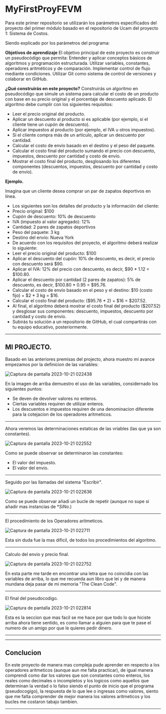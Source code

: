 # MyFirstProyFEVM
Para este primer repositorio se utilizarán los parámetros especificados del proyecto del primer módulo basado en el repositorio de Ucam del proyecto 1: Sistema de Costos.

Siendo explicado por los parámetros del programa:

**Objetivos de aprendizaje**
El objetivo principal de este proyecto es construir un pseudocódigo que permita:
Entender y aplicar conceptos básicos de algoritmos y programación estructurada.
Utilizar variables, constantes, operadores aritméticos y de comparación.
Implementar control de flujo mediante condiciones.
Utilizar Git como sistema de control de versiones y colaborar en GitHub.

**¿Qué construirás en este proyecto?**
Construirás un algoritmo en pseudocódigo que simule un sistema para calcular el costo de un producto con base en su precio original y el porcentaje de descuento aplicado. El algoritmo debe cumplir con los siguientes requisitos:

- Leer el precio original del producto.
- Aplicar un descuento al producto si es aplicable (por ejemplo, si el cliente tiene un cupón de descuento).
- Aplicar impuestos al producto (por ejemplo, el IVA u otros impuestos).
- Si el cliente compra más de un artículo, aplicar un descuento por cantidad.
- Calcular el costo de envío basado en el destino y el peso del paquete.
- Calcular el costo final del producto sumando el precio con descuento, impuestos, descuento por cantidad y costo de envío.
- Mostrar el costo final del producto, desglosando los diferentes componentes (descuentos, impuestos, descuento por cantidad y costo de envío).


**Ejemplo.** 

Imagina que un cliente desea comprar un par de zapatos deportivos en línea.
- Los siguientes son los detalles del producto y la información del cliente:
- Precio original: $100
- Cupón de descuento: 10% de descuento
- IVA (impuesto al valor agregado): 12%
- Cantidad: 2 pares de zapatos deportivos
- Peso del paquete: 3 kg
- Destino del envío: Nueva York
- De acuerdo con los requisitos del proyecto, el algoritmo deberá realizar lo siguiente:
- Leer el precio original del producto: $100
- Aplicar el descuento del cupón: 10% de descuento, es decir, el precio con descuento será $90.
- Aplicar el IVA: 12% del precio con descuento, es decir, $90 * 1.12 = $100.80.
- Aplicar el descuento por cantidad (2 pares de zapatos): 5% de descuento, es decir, $100.80 * 0.95 = $95.76.
- Calcular el costo de envío basado en el peso y el destino: $10 (costo fijo) + $2 * 3 kg = $16.
- Calcular el costo final del producto: ($95.76 * 2) + $16 = $207.52.
- Al final, el algoritmo deberá mostrar el costo final del producto ($207.52) y desglosar sus componentes: descuento, impuestos, descuento por cantidad y costo de envío.
- Subirás tu solución a un repositorio de GitHub, el cual compartirás con tu equipo educativo, posteriormente.

---
## MI PROJECTO.

Basado en las anteriores premisas del projecto, ahora muestro mi avance empezamos por la definicion de las variables:


![Captura de pantalla 2023-10-21 022438](https://github.com/FrankVargaz/MyFirstProyFEVM/assets/146491297/b25762d2-f841-45f5-aedd-812abc533f8a)

En la imagen de arriba demuestro el uso de las variables, considernado los siguientes puntos:
- Se deven de devolver valores no enteros.
- Ciertas variables requiren de utilizar enteros.
- Los descuentos e impuestos requiren de una denominacion diferente para la cotejacion de los operadores aritmeticos.

---
Ahora veremos las determinaciones estaticas de las vriables (las que ya son constantes).

![Captura de pantalla 2023-10-21 022552](https://github.com/FrankVargaz/MyFirstProyFEVM/assets/146491297/50337545-541e-4214-ae79-e42c9f25ed50)



Como se puede observar se determinaron las constantes:
- El valor del impuesto.
- El valor del envio.

---

Seguido por las llamadas del sistema "Escribir".

![Captura de pantalla 2023-10-21 022636](https://github.com/FrankVargaz/MyFirstProyFEVM/assets/146491297/4b0a048e-9f56-4458-ba6d-45e16893ad2a)


Como se puede observar añadi un bucle de repetir (aunque no supe si añadir mas instancias de **SiNo*.)

---
El procedimiento de los Operadores aritmeticos.


![Captura de pantalla 2023-10-21 022711](https://github.com/FrankVargaz/MyFirstProyFEVM/assets/146491297/55d94e5c-e24a-42ff-8101-22f14e063a95)

Esta sin duda fue la mas dificil, de todos los procedimientos del algoritmo.

---

Calculo del envio y precio final.

![Captura de pantalla 2023-10-21 022752](https://github.com/FrankVargaz/MyFirstProyFEVM/assets/146491297/d23e6fc2-d488-4854-991c-58496ee37049)

En esta parte me tarde en encontrar una letra que no coincidia con las variables de arriba, lo que me recuerda aun libro que lei y de manera mundana deja pasar de mi memoria "The Clean Code".

---

El final del pseudocodigo.

![Captura de pantalla 2023-10-21 022814](https://github.com/FrankVargaz/MyFirstProyFEVM/assets/146491297/a89e1c03-5135-4903-bb19-4622adde9914)

Esta es la seccion que mas facil se me hace por que todo lo que hiciste arriba ahora tiene sentido, es como llamar a alguien para que te pase el numero de un amigo por que le quieres pedir dinero.

---






---

## Conclucion


En este proyecto de manera mas compleja pude aprender en respecto a los operadores aritmeticos (aunque aun me falta practicar), de igual manera comprendi como dar los valores que son constantes como enteros, los reales como decimales o incompletos y los logicos como aquellos que determinan la verdad o lo falso siendo el punto de inicio que el programa (pseudocogigo), la respuesta de lo que lee o ingresas como valores, siento que me falta comprender de mejor manera los valores aritmeticos y los bucles me costaron tabajo tambien.

---
